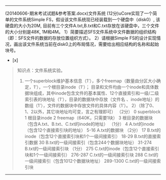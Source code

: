---
(20140606-期末考试试题&参考答案.docx)文件系统
(12分)uCore实现了一个简单的文件系统Simple FS，假设该文件系统现已经装载到一个硬盘中（disk0）, 该硬盘的大小为20M,
目前有三个文件A.txt,B.txt和C.txt存放在该硬盘中，三个文件的大小分别是48K, 1M和4M。
1）简要描述SFS文件系统中文件数据的组织结构（即：SFS文件的数据的存放位置组织方式）。
2）请根据Simple FS的设计实现情况，画出该文件系统当前在disk0上的布局情况，需要给出相应结构的名称和起始块号。  
- [x]  

> 知识点：文件系统实验。
> 1) 一个superblock维护基本信息（1'），多个freemap（数量由分区大小确定，1'），一个根目录inode（1'）；
> 目录和文件均由一个inode和具体数据块组成，其中inode包含文件的基本属性、12个直接索引和一级/二级索引表的块地址（1'），目录的数据块中存放（文件名
> 、inode地址）的数组（1'），文件的数据块中存放文件的具体内容（1'）。
> 2）（除了0、1、2以外，其它块地址均可变，言之有理即可）
> （2分）
> 0 superblock
> 1 根目录inode
> 2 freemap（640K，只需要1块）
> 3 根目录的数据块（包含A.txt、B.txt、C.txt的inode的地址）
> （1分）
> 4 A.txt的inode（包含12个直接索引块的地址）
> 5-16 A.txt的数据块
> （2分）
> 17 B.txt的inode（包含12个直接索引块和1个一级间接索引）
> 18-29 B.txt的直接索引数据
> 30 B.txt的一级间接索引（包含244个数据块地址）
> 31-274 B.txt的一级间接索引块
> （1分）
> 275 C.txt的inode（包含12个直接索引块和1个一级间接索引）
> 276-287 C.txt的一级间接索引块
> 288 C.txt的一级间接索引（包含1012个数据块地址）
> 289-1300 C.txt的一级间接索引块  

---